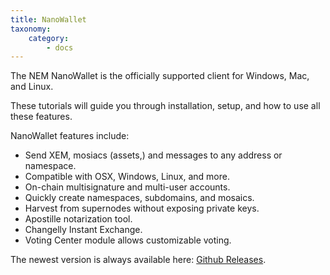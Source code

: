 ```yaml
---
title: NanoWallet
taxonomy:
    category:
        - docs
---
```


The NEM NanoWallet is the officially supported client for Windows, Mac, and Linux. 

These tutorials will guide you through installation, setup, and how to use all these features.

NanoWallet features include:

*    Send XEM, mosiacs (assets,) and messages to any address or namespace.
*    Compatible with OSX, Windows, Linux, and more.
*    On-chain multisignature and multi-user accounts.
*    Quickly create namespaces, subdomains, and mosaics.
*    Harvest from supernodes without exposing private keys.
*    Apostille notarization tool.
*    Changelly Instant Exchange.
*    Voting Center module allows customizable voting.

The newest version is always available here: [Github Releases](https://github.com/NemProject/NanoWallet/releases).